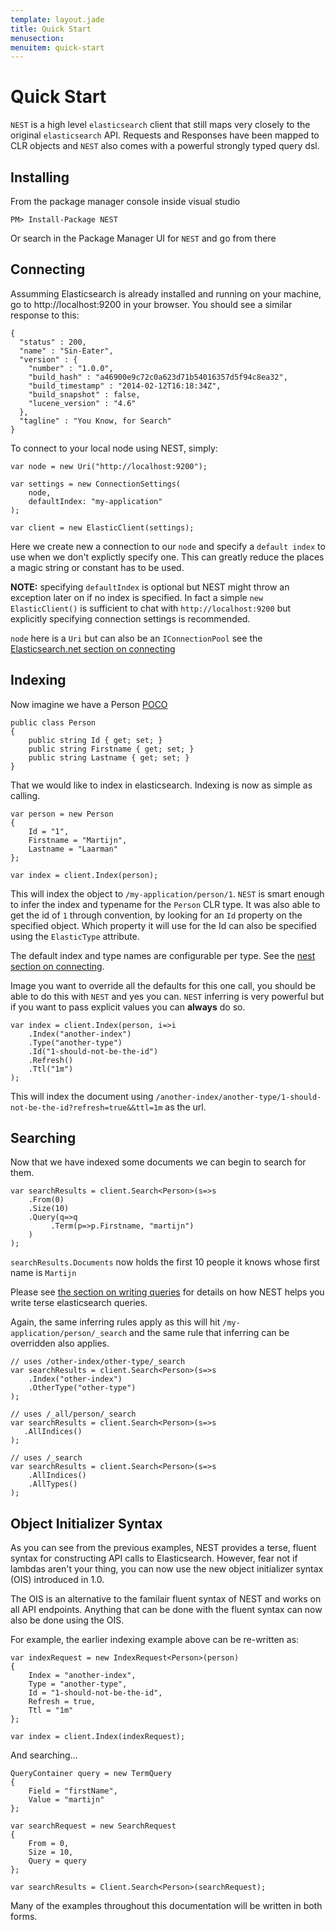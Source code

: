 ```yaml
---
template: layout.jade
title: Quick Start
menusection: 
menuitem: quick-start
---
```


# Quick Start

`NEST` is a high level `elasticsearch` client that still maps very closely to the original `elasticsearch` API. 
Requests and Responses have been mapped to CLR objects and `NEST` also comes with a powerful strongly typed query dsl.

## Installing

From the package manager console inside visual studio 

    PM> Install-Package NEST

Or search in the Package Manager UI for `NEST` and go from there

## Connecting

Assumming Elasticsearch is already installed and running on your machine, go to http://localhost:9200 in your browser. You should see a similar response to this:

    {
      "status" : 200,
      "name" : "Sin-Eater",
      "version" : {
        "number" : "1.0.0",
        "build_hash" : "a46900e9c72c0a623d71b54016357d5f94c8ea32",
        "build_timestamp" : "2014-02-12T16:18:34Z",
        "build_snapshot" : false,
        "lucene_version" : "4.6"
      },
      "tagline" : "You Know, for Search"
    }

To connect to your local node using NEST, simply:

    var node = new Uri("http://localhost:9200");

    var settings = new ConnectionSettings(
        node, 
        defaultIndex: "my-application"
    );

    var client = new ElasticClient(settings);

Here we create new a connection to our `node` and specify a `default index` to use when we don't explictly specify one. 
This can greatly reduce the places a magic string or constant has to be used.

**NOTE:** specifying `defaultIndex` is optional but NEST might throw an exception later on if no index is specified. In fact a simple `new ElasticClient()` is sufficient to chat with
`http://localhost:9200` but explicitly specifying connection settings is recommended.

`node` here is a `Uri` but can also be an `IConnectionPool` see the 
[Elasticsearch.net section on connecting](/elasticsearch-net/connecting.html)

## Indexing

Now imagine we have a Person [POCO](http://en.wikipedia.org/wiki/Plain_Old_CLR_Object)
   
    public class Person
    {
        public string Id { get; set; }
        public string Firstname { get; set; }
        public string Lastname { get; set; }
    }

That we would like to index in elasticsearch. Indexing is now as simple as calling.

    var person = new Person
    {
        Id = "1",
        Firstname = "Martijn",
        Lastname = "Laarman"
    };

    var index = client.Index(person);

This will index the object to `/my-application/person/1`. `NEST` is smart enough to infer the index and typename for the `Person` CLR type. It was also able to get the id of `1` through convention,  by looking for an `Id` property on the specified object. Which property it will use for the Id can also be specified using the `ElasticType` attribute.

The default index and type names are configurable per type. See the [nest section on connecting](/nest/connecting.html).

Image you want to override all the defaults for this one call, you should be able to do this with `NEST` and yes you can. `NEST` inferring is very powerful but if you want to pass explicit values you can **always** do so.

    var index = client.Index(person, i=>i
        .Index("another-index")
        .Type("another-type")
        .Id("1-should-not-be-the-id")
        .Refresh()
        .Ttl("1m")
    );

This will index the document using `/another-index/another-type/1-should-not-be-the-id?refresh=true&&ttl=1m` as the url. 

## Searching

Now that we have indexed some documents we can begin to search for them. 

    var searchResults = client.Search<Person>(s=>s
        .From(0)
        .Size(10)
        .Query(q=>q
             .Term(p=>p.Firstname, "martijn")
        )
    );

`searchResults.Documents` now holds the first 10 people it knows whose first name is `Martijn`

Please see [the section on writing queries](/nest/writing-queries.html) for details on how NEST helps you write terse elasticsearch queries.

Again, the same inferring rules apply as this will hit `/my-application/person/_search` and the same rule that inferring can be overridden also applies.

    // uses /other-index/other-type/_search
    var searchResults = client.Search<Person>(s=>s
        .Index("other-index")
        .OtherType("other-type")
    );
    
    // uses /_all/person/_search
    var searchResults = client.Search<Person>(s=>s
       .AllIndices()
    );
    
    // uses /_search
    var searchResults = client.Search<Person>(s=>s
        .AllIndices()
        .AllTypes() 
    );

## Object Initializer Syntax

As you can see from the previous examples, NEST provides a terse, fluent syntax for constructing API calls to Elasticsearch.  However, fear not if lambdas aren't your thing, you can now use the new object initializer syntax (OIS) introduced in 1.0.  

The OIS is an alternative to the familair fluent syntax of NEST and works on all API endpoints.  Anything that can be done with the fluent syntax can now also be done using the OIS.

For example, the earlier indexing example above can be re-written as:

    var indexRequest = new IndexRequest<Person>(person)
    {
        Index = "another-index",
        Type = "another-type",
        Id = "1-should-not-be-the-id",
        Refresh = true,
        Ttl = "1m"
    };

    var index = client.Index(indexRequest);

And searching...

    QueryContainer query = new TermQuery
    {
        Field = "firstName",
        Value = "martijn"
    };

    var searchRequest = new SearchRequest
    {
        From = 0,
        Size = 10,
        Query = query
    };

    var searchResults = Client.Search<Person>(searchRequest);


Many of the examples throughout this documentation will be written in both forms.


